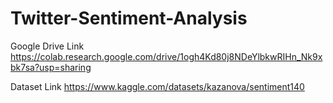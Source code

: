 # Twitter-Sentiment-Analysis
 
Google Drive Link
https://colab.research.google.com/drive/1ogh4Kd80j8NDeYlbkwRIHn_Nk9xbk7sa?usp=sharing

Dataset Link
https://www.kaggle.com/datasets/kazanova/sentiment140

